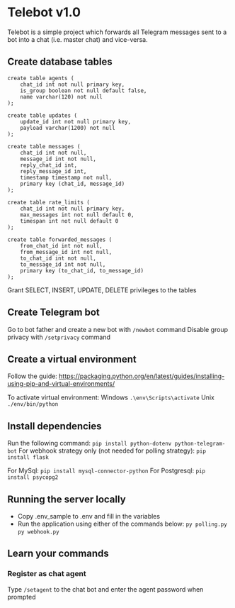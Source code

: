 # Telebot v1.0
Telebot is a simple project which forwards all Telegram messages sent to a bot into a chat (i.e. master chat) and vice-versa.

## Create database tables
```
create table agents (
    chat_id int not null primary key,
    is_group boolean not null default false,
    name varchar(120) not null
);

create table updates (
    update_id int not null primary key,
    payload varchar(1200) not null
);

create table messages (
    chat_id int not null,
    message_id int not null,
    reply_chat_id int,
    reply_message_id int,
    timestamp timestamp not null,
    primary key (chat_id, message_id)
);

create table rate_limits (
    chat_id int not null primary key,
    max_messages int not null default 0,
    timespan int not null default 0
);

create table forwarded_messages (
    from_chat_id int not null,
    from_message_id int not null,
    to_chat_id int not null,
    to_message_id int not null,
    primary key (to_chat_id, to_message_id)
);
```

Grant SELECT, INSERT, UPDATE, DELETE privileges to the tables

## Create Telegram bot
Go to bot father and create a new bot with `/newbot` command
Disable group privacy with `/setprivacy` command

## Create a virtual environment
Follow the guide:
https://packaging.python.org/en/latest/guides/installing-using-pip-and-virtual-environments/

To activate virtual environment:
Windows `.\env\Scripts\activate`
Unix `./env/bin/python`

## Install dependencies
Run the following command:
`pip install python-dotenv python-telegram-bot`
For webhook strategy only (not needed for polling strategy):
`pip install flask`

For MySql:
`pip install mysql-connector-python`
For Postgresql:
`pip install psycopg2`

## Running the server locally
- Copy .env_sample to .env and fill in the variables
- Run the application using either of the commands below:
`py polling.py`
`py webhook.py`

## Learn your commands
### Register as chat agent
Type `/setagent` to the chat bot and enter the agent password when prompted

